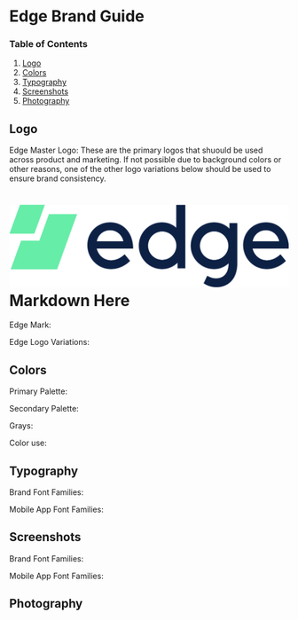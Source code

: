 # Edge Brand Guide

### Table of Contents
1. [Logo](#logo)
2. [Colors](#colors)
3. [Typography](#typography)
4. [Screenshots](#screenshots)
5. [Photography](#photography)

## Logo

Edge Master Logo:
These are the primary logos that shuould be used across product and marketing. If not possible due to background colors or other reasons, one of the other logo variations below should be used to ensure brand consistency.
# ![Master Logo Mint and Navy](https://github.com/Reipun/waffle-beans/blob/master/Edge_MasterLogo_MintNavy.png) Markdown Here



Edge Mark:


Edge Logo Variations:


## Colors

Primary Palette:


Secondary Palette:


Grays:


Color use:


## Typography

Brand Font Families:


Mobile App Font Families:



## Screenshots

Brand Font Families:


Mobile App Font Families:


## Photography





